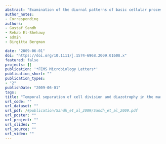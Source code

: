 ```yaml
---
abstract: "Examination of the diurnal patterns of basic cellular processes in the marine nonheterocystous diazotrophic cyanobacterium Trichodesmium revealed that the division of cells occurred throughout the diurnal cycle, but that it oscillated and peaked at an early stage in the dark period. Transcription of the early cell division gene ftsZ and the occurrence of the FtsZ protein showed a similar diurnal rhythmicity that preceded the division of cells. DNA replication (dnaA gene transcription) occurred before the transcription of ftsZ and hetR, the latter encoding the key heterocyst differentiation protein. Transcription of ftsZ and hetR in turn preceded the development of the nitrogen-fixing diazocytes and nifH transcription, and were at the minimum when diazotrophy was at the maximum. The nifH gene transcription showed a negative correlation to the circadian clock gene kaiC. Together, the data show a temporal separation between cell division and diazotrophy on a diurnal basis. {\textcopyright} 2009 Federation of European Microbiological Societies. Published by Blackwell Publishing Ltd. All rights reserved."
author_notes:
- Corresponding
authors:
- Gustaf Sandh
- Rehab El-Shehawy
- admin
- Birgitta Bergman 

date: "2009-06-01"
doi: "https://doi.org/10.1111/j.1574-6968.2009.01608.x"
featured: false
projects: []
publication: '*FEMS Microbiology Letters*'
publication_short: ""
publication_types:
- "2"
publishDate: "2009-06-01"
tags:
title: "Temporal separation of cell division and diazotrophy in the marine diazotrophic cyanobacterium Trichodesmium erythraeum IMS101"
url_code: ""
url_dataset: ""
url_pdf: /#publication/Sandh_et_al_2009/Sandh_et_al_2009.pdf
url_poster: ""
url_project: ""
url_slides: ""
url_source: ""
url_video: ""
---
```


